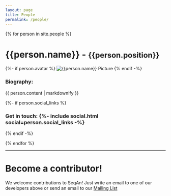 ```yaml
---
layout: page
title: People
permalink: /people/
---
```


{% for person in site.people %}
# {{person.name}} - <small>{{person.position}}</small>

{%- if person.avatar %}
![{{person.name}} Picture]({{person.avatar}})
{% endif -%}

### Biography:
{{ person.content | markdownify }}

{%- if person.social_links %}
<h3>
Get in touch:
<span class="social-links">
  {%- include social.html social=person.social_links -%}
</span>
</h3>
{% endif -%}

{% endfor %}

----

# Become a contributor!

We welcome contributions to SeqAn!
Just write an email to one of our developers above or send an email to our
[Mailing List](https://lists.fu-berlin.de/listinfo/seqan-dev#subscribe)
